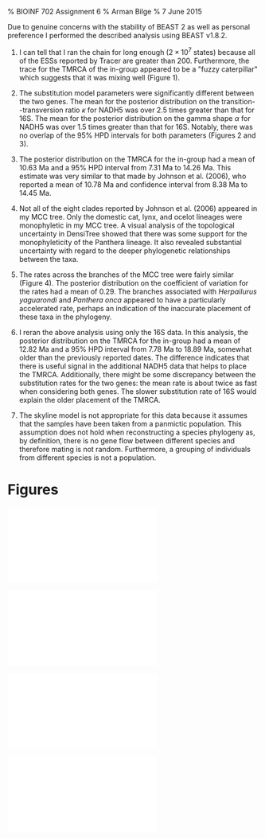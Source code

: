 % BIOINF 702 Assignment 6
% Arman Bilge
% 7 June 2015

Due to genuine concerns with the stability of BEAST 2 as well as personal
preference I performed the described analysis using BEAST v1.8.2.

 1. I can tell that I ran the chain for long enough ($2 \times 10^7$ states)
    because all of the ESSs reported by Tracer are greater than 200.
    Furthermore, the trace for the TMRCA of the in-group appeared to be a
    "fuzzy caterpillar" which suggests that it was mixing well (Figure 1).

 2. The substitution model parameters were significantly different between
    the two genes.
    The mean for the posterior distribution on the transition--transversion
    ratio $\kappa$ for NADH5 was over 2.5 times greater than that for 16S.
    The mean for the posterior distribution on the gamma shape $\alpha$ for
    NADH5 was over 1.5 times greater than that for 16S.
    Notably, there was no overlap of the 95% HPD intervals for both parameters
    (Figures 2 and 3).

 3. The posterior distribution on the TMRCA for the in-group had a mean of
    10.63 Ma and a 95% HPD interval from 7.31 Ma to 14.26 Ma.
    This estimate was very similar to that made by Johnson et al. (2006), who
    reported a mean of 10.78 Ma and confidence interval from 8.38 Ma to 14.45
    Ma.

 4. Not all of the eight clades reported by Johnson et al. (2006) appeared in
    my MCC tree.
    Only the domestic cat, lynx, and ocelot lineages were monophyletic in my
    MCC tree.
    A visual analysis of the topological uncertainty in DensiTree showed that
    there was some support for the monophyleticity of the Panthera lineage.
    It also revealed substantial uncertainty with regard to the deeper
    phylogenetic relationships between the taxa.

 5. The rates across the branches of the MCC tree were fairly similar (Figure
    4).
    The posterior distribution on the coefficient of variation for the rates
    had a mean of $0.29$.
    The branches associated with *Herpailurus yaguarondi* and *Panthera onca*
    appeared to have a particularly accelerated rate, perhaps an indication of
    the inaccurate placement of these taxa in the phylogeny.

 6. I reran the above analysis using only the 16S data.
    In this analysis, the posterior distribution on the TMRCA for the in-group
    had a mean of 12.82 Ma and a 95% HPD interval from 7.78 Ma to 18.89 Ma,
    somewhat older than the previously reported dates.
    The difference indicates that there is useful signal in the additional
    NADH5 data that helps to place the TMRCA.
    Additionally, there might be some discrepancy between the substitution
    rates for the two genes: the mean rate is about twice as fast when
    considering both genes.
    The slower substitution rate of 16S would explain the older placement of
    the TMRCA.

 7. The skyline model is not appropriate for this data because it assumes that
    the samples have been taken from a panmictic population.
    This assumption does not hold when reconstructing a species phylogeny as, by
    definition, there is no gene flow between different species and therefore
    mating is not random.
    Furthermore, a grouping of individuals from different species is not a
    population.

# Figures

![MCMC trace for the TMRCA of the in-group.](trace.pdf)

![Posterior distribution on the transition--transversion ratio $\kappa$
  for 16S (black) and NADH5 (blue).](kappa.pdf)

![Posterior distribution on the gamma shape $\alpha$ for 16S (black) and
  NADH5 (blue).](alpha.pdf)

![MCC tree with branches coloured by their median clock rate with slow
  rates in blue and fast rates in red.](ratetree.pdf)

